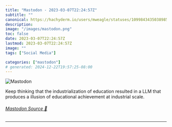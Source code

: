 ```yaml
---
title: "Mastodon - 2023-03-07T22:24:57Z"
subtitle: ""
canonical: https://hachyderm.io/users/mweagle/statuses/109984343503898500
description:
image: "/images/mastodon.png"
toc: false
date: 2023-03-07T22:24:57Z
lastmod: 2023-03-07T22:24:57Z
image: ""
tags: ["Social Media"]

categories: ["mastodon"]
# generated: 2024-12-22T19:57:25-08:00
---
```

![Mastodon](/images/mastodon.png)

<p>Keep thinking that the industrialization of education resulted in a LLM that produces a illusion of educational achievement at industrial scale.</p>


###### [Mastodon Source 🐘](https://hachyderm.io/@mweagle/109984343503898500)

___
